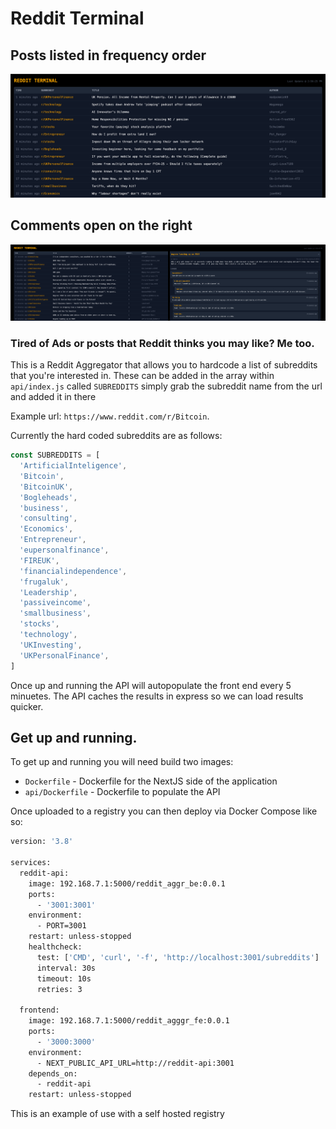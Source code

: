 # Reddit Terminal

## Posts listed in frequency order

![IMAGE](misc/screenshot.png)

## Comments open on the right

![IMAGE](misc/comments.png)

### Tired of Ads or posts that Reddit thinks you may like? Me too.

This is a Reddit Aggregator that allows you to hardcode a list of subreddits that you're interested in. These can be added in the array within `api/index.js` called `SUBREDDITS` simply grab the subreddit name from the url and added it in there

Example url: `https://www.reddit.com/r/Bitcoin`.

Currently the hard coded subreddits are as follows:

```javascript
const SUBREDDITS = [
  'ArtificialInteligence',
  'Bitcoin',
  'BitcoinUK',
  'Bogleheads',
  'business',
  'consulting',
  'Economics',
  'Entrepreneur',
  'eupersonalfinance',
  'FIREUK',
  'financialindependence',
  'frugaluk',
  'Leadership',
  'passiveincome',
  'smallbusiness',
  'stocks',
  'technology',
  'UKInvesting',
  'UKPersonalFinance',
]
```

Once up and running the API will autopopulate the front end every 5 minuetes. The API caches the results in express so we can load results quicker.

## Get up and running.

To get up and running you will need build two images:

- `Dockerfile` - Dockerfile for the NextJS side of the application
- `api/Dockerfile` - Dockerfile to populate the API

Once uploaded to a registry you can then deploy via Docker Compose like so:

```Dockerfile
version: '3.8'

services:
  reddit-api:
    image: 192.168.7.1:5000/reddit_aggr_be:0.0.1
    ports:
      - '3001:3001'
    environment:
      - PORT=3001
    restart: unless-stopped
    healthcheck:
      test: ['CMD', 'curl', '-f', 'http://localhost:3001/subreddits']
      interval: 30s
      timeout: 10s
      retries: 3

  frontend:
    image: 192.168.7.1:5000/reddit_agggr_fe:0.0.1
    ports:
      - '3000:3000'
    environment:
      - NEXT_PUBLIC_API_URL=http://reddit-api:3001
    depends_on:
      - reddit-api
    restart: unless-stopped
```

This is an example of use with a self hosted registry
